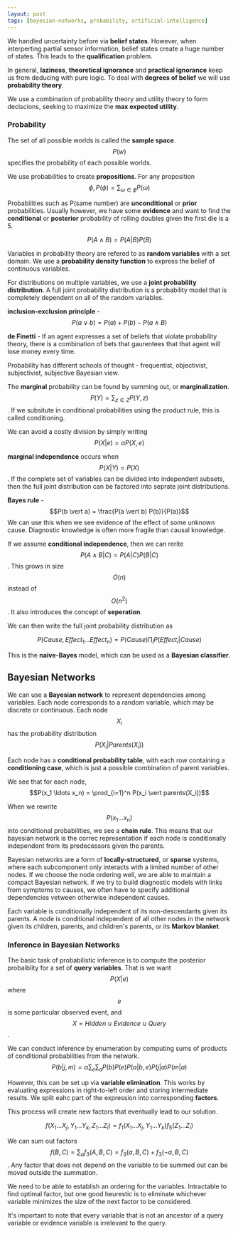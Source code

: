 ```yaml
---
layout: post
tags: [bayesian-networks, probability, artificial-intelligence]
---
```

We handled uncertainty before via **belief states**. However, when interperting partial sensor information, belief states create a huge number of states. This leads to the **qualification** problem. 

In general, **laziness**, **theoretical ignorance** and **practical ignorance** keep us from deducing with pure logic. To deal with **degrees of belief** we will use **probability theory**. 
<!--more-->

We use a combination of probability theory and utility theory to form deciscions, seeking to maximize the **max expected utility**. 

### Probability
The set of all possible worlds is called the **sample space**. $$P(w)$$ specifies the probability of each possible worlds. 

We use probabilities to create **propositions**. For any proposition $$\phi, P(\phi) = \sum_{\omega \in \phi}P(\omega)$$

Probabilities such as P(same number) are **unconditional** or **prior** probabilities. Usually however, we have some **evidence** and want to find the **conditional** or **posterior** probability of rolling doubles given the first die is a 5.

$$P(A\land B) =  P(A | B) P(B)$$

Variables in probability theory are refered to as **random variables** with a set domain. We use a **probability density function** to express the belief of continuous variables. 

For distributions on multiple variables, we use a **joint probability distribution**.  A full joint probability distribution is a probability model that is completely dependent on all of the random variables. 

**inclusion-exclusion principle** - $$P(a \lor b) = P(a) + P(b) - P(a \land B)$$

**de Finetti** - If an agent expresses a set of beliefs that violate probability theory, there is a combination of bets that gaurentees that that agent will lose money every time.

Probability has different schools of thought - frequentist, objectivist, subjectivist, subjective Bayesian view.

The **marginal** probability can be found by summing out, or **marginalization**. $$P(Y) = \sum_{z \in Z} P(Y,z)$$. If we subsitute in conditional probabilities using the product rule, this is called conditioning.

We can avoid a costly division by simply writing $$ P(X \vert e) = \alpha P(X, e) $$

**marginal independence** occurs when $$P(X \vert Y) = P(X)$$. If the complete set of variables can be divided into independent subsets, then the full joint distribution can be factored into seprate joint distributions.

**Bayes rule** - $$P(b \vert a) = \frac{P(a \vert b) P(b)}{P(a)}$$ We can use this when we see evidence of the effect of some unknown cause. Diagnostic knowledge is often more fragile than causal knowledge. 

If we assume **conditional independence**, then we can rerite $$P(A \land B \vert C) =  P(A \vert C) P(B \vert C)$$. This grows in size $$O(n)$$ instead of $$O(n^2)$$. It also introduces the concept of **seperation**.

We can then write the full joint probability distribution as

$$P(Cause, Effect_1 \ldots Effect_n) = P(Cause) \prod_i{P(Effect_i | Cause)}$$

This is the **naive-Bayes** model, which can be used as a **Bayesian classifier**.

## Bayesian Networks
We can use a **Bayesian network** to represent dependencies among variables. Each node corresponds to a random variable, which may be discrete or continuous. Each node $$X_i$$ has the probability distribution $$P(X_i | Parents(X_i))$$

Each node has a **conditional probability table**, with each row containing a **conditioning case**, which is just a possible combination of parent variables. 

We see that for each node, $$P(x_1 \ldots x_n) = \prod_{i=1}^n P(x_i \vert parents(X_i))$$

When we rewrite $$P(x_1 \ldots x_n)$$ into conditional probabilities, we see a **chain rule**. This means that our bayesian network is the correc representation if each node is conditionally independent from its predecessors given the parents.

Bayesian networks are a form of **locally-structured**, or **sparse** systems, where each subcomponent only interacts with a limited number of other nodes. If we choose the node ordering well, we are able to maintain a compact Bayesian network. if we try to build diagnostic models with links from symptoms to causes, we often have to specify additional dependencies vetween otherwise independent causes. 

Each variable is conditionally independent of its non-descendants given its parents. A node is conditional independent of all other nodes in the network given its children, parents, and children's parents, or its **Markov blanket**.

### Inference in Bayesian Networks
The basic task of probabilistic inference is to compute the posterior probaiblity for a set of **query variables**. That is we want $$P(X|e)$$ where $$e$$ is some particular observed event, and $$X = Hidden \cup  Evidence \cup Query$$.

We can conduct inference by enumeration by computing sums of products of conditional probabilities from the network.
    $$P(b|j,m) = \alpha \sum_e \sum_a P(b)P(e)P(a|b, e)P(j|a)P(m|a)$$

However, this can be set up via **variable elimination**. This works by evaluating expressions in right-to-left order and storing intermediate results. We split eahc part of the expression into corresponding **factors**.

This process will create new factors that eventually lead to our solution.

$$f(X_1 \ldots X_j, Y_1 \ldots Y_k, Z_1 \ldots Z_l) = f_1(X_1 \ldots X_j, Y_1 \ldots Y_k) f_5(Z_1 \ldots Z_l)$$

We can sum out factors $$f(B,C) = \sum_a f_3(A,B,C) = f_3(a, B,C) + f_3(\neg a, B,C)$$. Any factor that does not depend on the variable to be summed out can be moved outside the summation.

We need to be able to establish an ordering for the variables. Intractable to find optimal factor, but one good heurestic is to eliminate whichever variable minimizes the size of the next factor to be considered. 

It's important to note that every variable that is not an ancestor of a query variable or evidence variable is irrelevant to the query.

